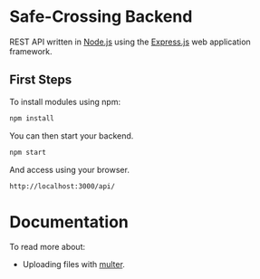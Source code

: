 # Safe-Crossing Backend
REST API written in [Node.js](https://nodejs.org/en/about/) using the [Express.js](https://expressjs.com/) web application framework.

## First Steps
To install modules using npm:
```sh
npm install
```

You can then start your backend.
```sh
npm start
```

And access using your browser.
```
http://localhost:3000/api/
```

# Documentation

To read more about:
- Uploading files with [multer](https://github.com/expressjs/multer).

